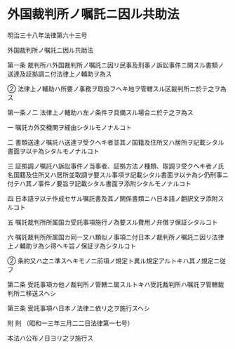 # 外国裁判所ノ嘱託ニ因ル共助法

明治三十八年法律第六十三号

外国裁判所ノ嘱託ニ因ル共助法

第一条 裁判所ハ外国裁判所ノ嘱託ニ因リ民事及刑事ノ訴訟事件ニ関スル書類ノ送達及証拠調ニ付法律上ノ輔助ヲ為ス

② 法律上ノ輔助ハ所要ノ事務ヲ取扱フヘキ地ヲ管轄スル区裁判所ニ於テ之ヲ為ス

第一条ノ二 法律上ノ輔助ハ左ノ条件ヲ具備スル場合ニ於テ之ヲ為ス

一 嘱託カ外交機関ヲ経由シタルモノナルコト

二 書類送達ノ嘱託ハ送達ヲ受クヘキ者並其ノ国籍及住所又ハ居所ヲ記載シタル書面ヲ以テ為シタルモノナルコト

三 証拠調ノ嘱託ハ訴訟事件ノ当事者、証拠方法ノ種類、取調ヲ受クヘキ者ノ氏名国籍及住所又ハ居所並取調ヲ要スル事項ヲ記載シタル書面ヲ以テ為シ仍刑事ニ付テハ其ノ事件ノ要旨ヲ記載シタル書面ヲ添附シタルモノナルコト

四 日本語ヲ以テ作成セサル嘱託書及其ノ関係書類ニハ日本語ノ翻訳文ヲ添附スルコト

五 嘱託裁判所所属国カ受託事項施行ノ為要スル費用ノ弁償ヲ保証シタルコト

六 嘱託裁判所所属国カ同一又ハ類似ノ事項ニ付日本ノ裁判所ノ嘱託ニ因リ法律上ノ輔助ヲ為シ得ヘキ旨ノ保証ヲ為シタルコト

② 条約又ハ之ニ準スヘキモノニ前項ノ規定ト異ル規定アルトキハ其ノ規定ニ従フ

第二条 受託事項カ他ノ裁判所ノ管轄ニ属スルトキハ受託裁判所ハ嘱託ヲ管轄裁判所ニ移送スヘシ

第三条 受託事項ハ日本ノ法律ニ依リ之ヲ施行スヘシ

附 則 （昭和一三年三月二二日法律第一七号）

本法ハ公布ノ日ヨリ之ヲ施行ス
